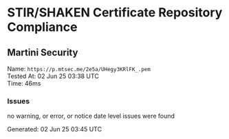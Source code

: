 # STIR/SHAKEN Certificate Repository Compliance

## Martini Security

Name: `https://p.mtsec.me/2e5a/UHegy3KRlFK_.pem`\
Tested At: 02 Jun 25 03:38 UTC\
Time: 46ms

### Issues

no warning, or error, or notice date level issues were found

Generated: 02 Jun 25 03:45 UTC